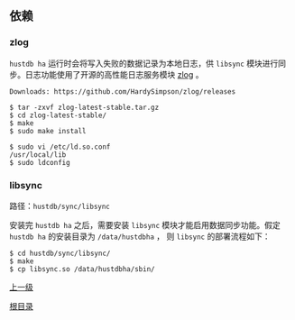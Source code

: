 依赖
--

### zlog ###

`hustdb ha` 运行时会将写入失败的数据记录为本地日志，供 `libsync` 模块进行同步。日志功能使用了开源的高性能日志服务模块 [zlog](http://hardysimpson.github.io/zlog/) 。

    Downloads: https://github.com/HardySimpson/zlog/releases

	$ tar -zxvf zlog-latest-stable.tar.gz
	$ cd zlog-latest-stable/
	$ make 
	$ sudo make install

	$ sudo vi /etc/ld.so.conf
	/usr/local/lib
	$ sudo ldconfig

### libsync ###

路径：`hustdb/sync/libsync`

安装完 `hustdb ha` 之后，需要安装 `libsync` 模块才能启用数据同步功能。假定 `hustdb ha` 的安装目录为 `/data/hustdbha` ， 则 `libsync` 的部署流程如下：

    $ cd hustdb/sync/libsync/
    $ make
    $ cp libsync.so /data/hustdbha/sbin/

[上一级](../ha.md)

[根目录](../../index.md)